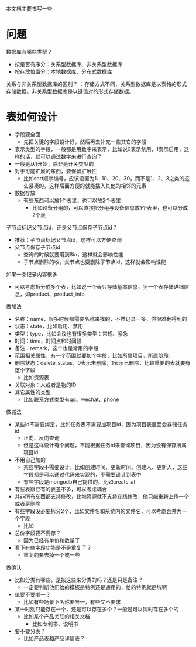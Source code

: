 本文档主要书写一些

# 问题

数据库有哪些类型？

- 按是否有序分：关系型数据库、非关系型数据库
- 按存放位置分：本地数据库、分布式数据库

关系与非关系型数据库的区别？
：存储方式不同，关系型数据库是以表格的形式存储数据，非关系型数据库是以键值对的形式存储数据。

# 表如何设计

- 字段要全面
  - 先把关键的字段设计好，然后再去补充一些其它的字段
- 表示类型的字段，一般都是用数字来表示，比如说0表示禁用，1表示启用，这样的话，就可以通过数字来进行查询了
- 一般是从1开始，除非是开关类型的
- 对于可能扩展的东西，要保留扩展性
  - 比如sort顺序编号，应该设置为1、10、20、30，而不是1、2、3之类的这么紧凑的，这样后面方便的就能插入其他的相邻的元素
- 数据存放
  - 有些东西可以放1个表里，也可以放2个表里
    - 比如设备分组的，可以直接把分组与设备信息放1个表里，也可以分成2个表

子节点标记父节点id，还是父节点保存子节点id？

- 推荐：子节点标记父节点id，这样可以方便查询
- 父节点保存子节点id
  - 查询的时候就要用到$in，这样就会影响性能
  - 子节点删除的收，父节点也要删除子节点id，这样就会影响性能

如果一条记录内容很多

- 可以考虑拆分成多个表，比如说一个表只存储基本信息，另一个表存储详细信息，如product、product_info

做加法

- 名称：name，很多时候都需要名称来找的，不然记录一多，你很难翻得到的
- 状态：state，比如启用、禁用
- 类型：type，比如会议也有很多类型：常规、紧急
- 时间：time，时间点和时间段
- 备注：remark，这个也是常用的字段
- 范围相关属性，有一个范围就要加个字段，比如所属项目，所属阶段，
- 删除状态：delete_status，0表示未删除，1表示已删除，比较重要的表就要有这个字段
  - 比如资源表
- 关联对象：人或者是物的ID
- 其它属性的类型
  - 比如联系方式类型有qq、wechat、phone

做减法

- 某些id不需要绑定，比如任务表不需要加项目id，因为项目表里面会存储任务id
  - 正向、反向查询
  - 但是这样设计有个问题，不能根据任务id来查询项目，因为没有保存所属项目id
- 不用自己加的
  - 某些字段不需要设计，比如创建时间、更新时间、创建人、更新人，这些字段都是可以通过代码来实现的，不需要设计到表中
  - 有些字段是mongodb自己提供的，比如create_at
- 有些表跟已有的表差不多，可以考虑耦合
- 并非所有东西都支持修改，比如资源就不支持在线修改，他只能重新上传一个或者是删除
- 有些字段没必要拆分2个，比如文件名和系统内的文件名，可以考虑合并为一个字段
  - 比如
- 总价字段要不要存？
  - 因为已经有单价和数量了
- 看下有些字段功能是不是重复了？
  - 重复的要去掉一个或一些

做确认

- 比如分类有哪些，是按这些来分类的吗？还是只是备注？
  - 一定要判断他们给的模板是特例还是通用的，给的特例就是坑啊
- 值要不要唯一？
  - 比如有些场景下名称要唯一，有些又不要求
- 某一时刻只能存在一个，还是可以存在多个？一般是可以同时存在多个的
  - 比如某个产品关联的相关文档
    - 比如专利书、说明书
- 要不要分表？
  - 比如产品表和产品详情表？
